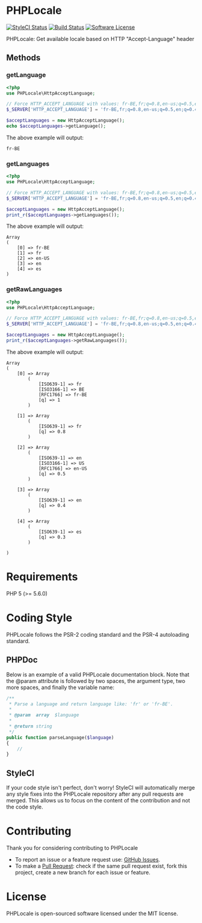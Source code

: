 # PHPLocale

[![StyleCI Status](https://styleci.io/repos/63001544/shield)](https://styleci.io/repos/63001544)
[![Build Status](http://travis-ci.org/RocketIP/PHPLocale.png)](http://travis-ci.org/RocketIP/PHPLocale)
[![Software License](https://img.shields.io/badge/license-MIT-brightgreen.svg?style=flat-square)](LICENSE)

PHPLocale: Get available locale based on HTTP "Accept-Language" header

## Methods

### getLanguage

```php
<?php
use PHPLocale\HttpAcceptLanguage;

// Force HTTP_ACCEPT_LANGUAGE with values: fr-BE,fr;q=0.8,en-us;q=0.5,en;q=0.4,es;q=0.3
$_SERVER['HTTP_ACCEPT_LANGUAGE'] = 'fr-BE,fr;q=0.8,en-us;q=0.5,en;q=0.4,es;q=0.3';

$acceptLanguages = new HttpAcceptLanguage();
echo $acceptLanguages->getLanguage();
```

The above example will output:

```
fr-BE
```

### getLanguages

```php
<?php
use PHPLocale\HttpAcceptLanguage;

// Force HTTP_ACCEPT_LANGUAGE with values: fr-BE,fr;q=0.8,en-us;q=0.5,en;q=0.4,es;q=0.3
$_SERVER['HTTP_ACCEPT_LANGUAGE'] = 'fr-BE,fr;q=0.8,en-us;q=0.5,en;q=0.4,es;q=0.3';

$acceptLanguages = new HttpAcceptLanguage();
print_r($acceptLanguages->getLanguages());
```

The above example will output:

```
Array
(
    [0] => fr-BE
    [1] => fr
    [2] => en-US
    [3] => en
    [4] => es
)
```

### getRawLanguages

```php
<?php
use PHPLocale\HttpAcceptLanguage;

// Force HTTP_ACCEPT_LANGUAGE with values: fr-BE,fr;q=0.8,en-us;q=0.5,en;q=0.4,es;q=0.3
$_SERVER['HTTP_ACCEPT_LANGUAGE'] = 'fr-BE,fr;q=0.8,en-us;q=0.5,en;q=0.4,es;q=0.3';

$acceptLanguages = new HttpAcceptLanguage();
print_r($acceptLanguages->getRawLanguages());
```

The above example will output:

```
Array
(
    [0] => Array
        (
            [ISO639-1] => fr
            [ISO3166-1] => BE
            [RFC1766] => fr-BE
            [q] => 1
        )

    [1] => Array
        (
            [ISO639-1] => fr
            [q] => 0.8
        )

    [2] => Array
        (
            [ISO639-1] => en
            [ISO3166-1] => US
            [RFC1766] => en-US
            [q] => 0.5
        )

    [3] => Array
        (
            [ISO639-1] => en
            [q] => 0.4
        )

    [4] => Array
        (
            [ISO639-1] => es
            [q] => 0.3
        )

)
```

# Requirements

PHP 5 (>= 5.6.0)

# Coding Style

PHPLocale follows the PSR-2 coding standard and the PSR-4 autoloading standard.

## PHPDoc

Below is an example of a valid PHPLocale documentation block. Note that the @param attribute is followed by two spaces, the argument type, two more spaces, and finally the variable name:

```php
/**
 * Parse a language and return language like: 'fr' or 'fr-BE'.
 *
 * @param  array  $language
 *
 * @return string
 */
public function parseLanguage($language)
{
    //
}
```

## StyleCI

If your code style isn't perfect, don't worry! StyleCI will automatically merge any style fixes into the PHPLocale repository after any pull requests are merged. This allows us to focus on the content of the contribution and not the code style.

# Contributing

Thank you for considering contributing to PHPLocale
* To report an issue or a feature request use: [GitHub Issues](https://github.com/RocketIP/PHPLocale/issues).
* To make a [Pull Request](https://github.com/RocketIP/PHPLocale/pulls): check if the same pull request exist, fork this project, create a new branch for each issue or feature.

# License

PHPLocale is open-sourced software licensed under the MIT license.
